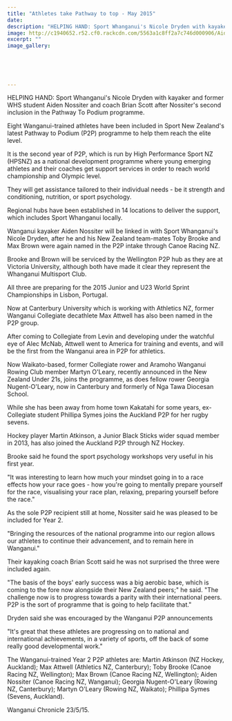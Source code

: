 ```yaml
---
title: "Athletes take Pathway to top - May 2015"
date: 
description: "HELPING HAND: Sport Whanganui's Nicole Dryden with kayaker and former WHS student Aiden Nossiter and coach Brian Scott after Nossiter's second inclusion in the Pathway To Podium programme, 23/5/15..."
image: http://c1940652.r52.cf0.rackcdn.com/5563a1c8ff2a7c746d000906/Aiden-Nossiter,23.5.15.jpg
excerpt: ""
image_gallery:
    
    
    
    
    
---
```


<p><span>HELPING HAND: Sport Whanganui's Nicole Dryden with kayaker and former WHS student Aiden Nossiter and coach Brian Scott after Nossiter's second inclusion in the Pathway To Podium programme.</span></p>
<p>Eight Wanganui-trained athletes have been included in Sport New Zealand's latest Pathway to Podium (P2P) programme to help them reach the elite level.</p>
<p>It is the second year of P2P, which is run by High Performance Sport NZ (HPSNZ) as a national development programme where young emerging athletes and their coaches get support services in order to reach world championship and Olympic level.</p>
<p>They will get assistance tailored to their individual needs - be it strength and conditioning, nutrition, or sport psychology.</p>
<p>Regional hubs have been established in 14 locations to deliver the support, which includes Sport Whanganui locally.</p>
<p>Wanganui kayaker Aiden Nossiter will be linked in with Sport Whanganui's Nicole Dryden, after he and his New Zealand team-mates Toby Brooke and Max Brown were again named in the P2P intake through Canoe Racing NZ.</p>
<p>Brooke and Brown will be serviced by the Wellington P2P hub as they are at Victoria University, although both have made it clear they represent the Whanganui Multisport Club.</p>
<p>All three are preparing for the 2015 Junior and U23 World Sprint Championships in Lisbon, Portugal.</p>
<p>Now at Canterbury University which is working with Athletics NZ, former Wanganui Collegiate decathlete Max Attwell has also been named in the P2P group.</p>
<p>After coming to Collegiate from Levin and developing under the watchful eye of Alec McNab, Attwell went to America for training and events, and will be the first from the Wanganui area in P2P for athletics.</p>
<p>Now Waikato-based, former Collegiate rower and Aramoho Wanganui Rowing Club member Martyn O'Leary, recently announced in the New Zealand Under 21s, joins the programme, as does fellow rower Georgia Nugent-O'Leary, now in Canterbury and formerly of Nga Tawa Diocesan School.</p>
<p>While she has been away from home town Kakatahi for some years, ex-Collegiate student Phillipa Symes joins the Auckland P2P for her rugby sevens.</p>
<p>Hockey player Martin Atkinson, a Junior Black Sticks wider squad member in 2013, has also joined the Auckland P2P through NZ Hockey.</p>
<p>Brooke said he found the sport psychology workshops very useful in his first year.</p>
<p>"It was interesting to learn how much your mindset going in to a race effects how your race goes - how you're going to mentally prepare yourself for the race, visualising your race plan, relaxing, preparing yourself before the race."</p>
<p>As the sole P2P recipient still at home, Nossiter said he was pleased to be included for Year 2.</p>
<p>"Bringing the resources of the national programme into our region allows our athletes to continue their advancement, and to remain here in Wanganui."</p>
<p>Their kayaking coach Brian Scott said he was not surprised the three were included again.</p>
<p>"The basis of the boys' early success was a big aerobic base, which is coming to the fore now alongside their New Zealand peers;" he said. "The challenge now is to progress towards a parity with their international peers. P2P is the sort of programme that is going to help facilitate that."</p>
<p>Dryden said she was encouraged by the Wanganui P2P announcements</p>
<p>"It's great that these athletes are progressing on to national and international achievements, in a variety of sports, off the back of some really good developmental work."</p>
<p>The Wanganui-trained Year 2 P2P athletes are: Martin Atkinson (NZ Hockey, Auckland); Max Attwell (Athletics NZ, Canterbury); Toby Brooke (Canoe Racing NZ, Wellington); Max Brown (Canoe Racing NZ, Wellington); Aiden Nossiter (Canoe Racing NZ, Wanganui); Georgia Nugent-O'Leary (Rowing NZ, Canterbury); Martyn O'Leary (Rowing NZ, Waikato); Phillipa Symes (Sevens, Auckland).</p>
<p>Wanganui Chronicle 23/5/15.</p>


